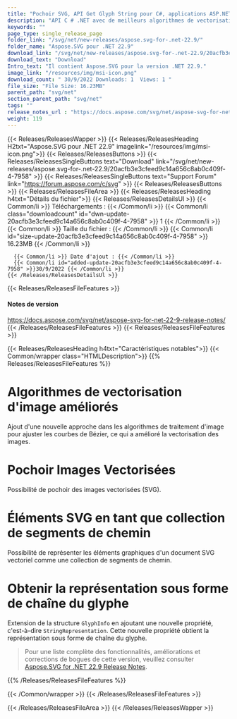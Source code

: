 ```yaml
---
title: "Pochoir SVG, API Get Glyph String pour C#, applications ASP.NET"
description: "API C # .NET avec de meilleurs algorithmes de vectorisation d'image, images SVG vectorisées au pochoir, éléments graphiques SVG en tant que collection de segments de chemin, obtenez Glyph en tant que chaîne."
keywords: ""
page_type: single_release_page
folder_link: "/svg/net/new-releases/aspose.svg-for-.net-22.9/"
folder_name: "Aspose.SVG pour .NET 22.9"
download_link: "/svg/net/new-releases/aspose.svg-for-.net-22.9/20acfb3e3cfeed9c14a656c8ab0c409f-4-7958"
download_text: "Download"
Intro_text: "Il contient Aspose.SVG pour la version .NET 22.9."
image_link: "/resources/img/msi-icon.png"
download_count: " 30/9/2022 Downloads: 1  Views: 1 "
file_size: "File Size: 16.23MB"
parent_path: "svg/net"
section_parent_path: "svg/net"
tags: ""
release_notes_url : "https://docs.aspose.com/svg/net/aspose-svg-for-net-22-9-release-notes/"
weight: 119
---
```


{{< Releases/ReleasesWapper >}}
{{< Releases/ReleasesHeading H2txt="Aspose.SVG pour .NET 22.9" imagelink="/resources/img/msi-icon.png">}}
{{< Releases/ReleasesButtons >}}
{{< Releases/ReleasesSingleButtons text="Download" link="/svg/net/new-releases/aspose.svg-for-.net-22.9/20acfb3e3cfeed9c14a656c8ab0c409f-4-7958" >}}
{{< Releases/ReleasesSingleButtons text="Support Forum" link="https://forum.aspose.com/c/svg" >}}
{{< Releases/ReleasesButtons >}}
{{< Releases/ReleasesFileArea >}}
{{< Releases/ReleasesHeading h4txt="Détails du fichier">}}
{{< Releases/ReleasesDetailsUl >}}
{{< Common/li >}} Téléchargements : {{< /Common/li >}}
{{< Common/li class="downloadcount" id="dwn-update-20acfb3e3cfeed9c14a656c8ab0c409f-4-7958" >}} 1 {{< /Common/li >}}
{{< Common/li >}} Taille du fichier : {{< /Common/li >}}
{{< Common/li id="size-update-20acfb3e3cfeed9c14a656c8ab0c409f-4-7958" >}} 16.23MB {{< /Common/li >}}

      {{< Common/li >}} Date d'ajout : {{< /Common/li >}}
      {{< Common/li id="added-update-20acfb3e3cfeed9c14a656c8ab0c409f-4-7958" >}}30/9/2022 {{< /Common/li >}}
    {{< /Releases/ReleasesDetailsUl >}}

{{< Releases/ReleasesFileFeatures >}}
<h4>Notes de version</h4><div> <a href='https://docs.aspose.com/svg/net/aspose-svg-for-net-22-9-release-notes/'>https://docs.aspose.com/svg/net/aspose-svg-for-net-22-9-release-notes/</a></div>
{{< /Releases/ReleasesFileFeatures >}}
{{< Releases/ReleasesFileFeatures >}}

{{< Releases/ReleasesHeading h4txt="Caractéristiques notables">}}
{{< Common/wrapper class="HTMLDescription">}}
{{% Releases/ReleasesFileFeatures %}}

# Algorithmes de vectorisation d'image améliorés

Ajout d'une nouvelle approche dans les algorithmes de traitement d'image pour ajuster les courbes de Bézier, ce qui a amélioré la vectorisation des images.

# Pochoir Images Vectorisées

Possibilité de pochoir des images vectorisées (SVG).

# Éléments SVG en tant que collection de segments de chemin

Possibilité de représenter les éléments graphiques d'un document SVG vectoriel comme une collection de segments de chemin.

# Obtenir la représentation sous forme de chaîne du glyphe

Extension de la structure `GlyphInfo` en ajoutant une nouvelle propriété, c'est-à-dire `StringRepresentation`. Cette nouvelle propriété obtient la représentation sous forme de chaîne du glyphe.

> Pour une liste complète des fonctionnalités, améliorations et corrections de bogues de cette version, veuillez consulter [Aspose.SVG for .NET 22.9 Release Notes](https://docs.aspose.com/svg/net/aspose-svg-for-net-22-9-release-notes/).

{{% /Releases/ReleasesFileFeatures %}}

{{< /Common/wrapper >}}
{{< /Releases/ReleasesFileFeatures >}}

{{< /Releases/ReleasesFileArea >}}
{{< /Releases/ReleasesWapper >}}

